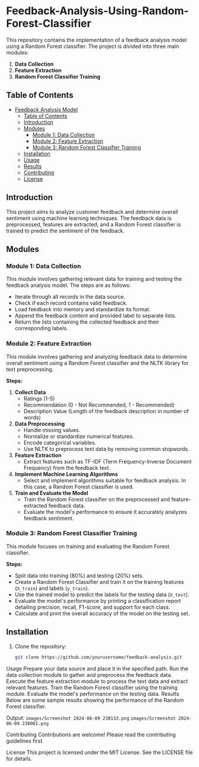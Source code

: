 # Feedback-Analysis-Using-Random-Forest-Classifier

This repository contains the implementation of a feedback analysis model using a Random Forest classifier. The project is divided into three main modules:

1. **Data Collection**
2. **Feature Extraction**
3. **Random Forest Classifier Training**

## Table of Contents

- [Feedback Analysis Model](#feedback-analysis-model)
  - [Table of Contents](#table-of-contents)
  - [Introduction](#introduction)
  - [Modules](#modules)
    - [Module 1: Data Collection](#module-1-data-collection)
    - [Module 2: Feature Extraction](#module-2-feature-extraction)
    - [Module 3: Random Forest Classifier Training](#module-3-random-forest-classifier-training)
  - [Installation](#installation)
  - [Usage](#usage)
  - [Results](#results)
  - [Contributing](#contributing)
  - [License](#license)

## Introduction

This project aims to analyze customer feedback and determine overall sentiment using machine learning techniques. The feedback data is preprocessed, features are extracted, and a Random Forest classifier is trained to predict the sentiment of the feedback.

## Modules

### Module 1: Data Collection

This module involves gathering relevant data for training and testing the feedback analysis model. The steps are as follows:

- Iterate through all records in the data source.
- Check if each record contains valid feedback.
- Load feedback into memory and standardize its format.
- Append the feedback content and provided label to separate lists.
- Return the lists containing the collected feedback and their corresponding labels.

### Module 2: Feature Extraction

This module involves gathering and analyzing feedback data to determine overall sentiment using a Random Forest classifier and the NLTK library for text preprocessing.

**Steps:**

1. **Collect Data**
   - Ratings (1-5)
   - Recommendation (0 - Not Recommended, 1 - Recommended)
   - Description Value (Length of the feedback description in number of words)
2. **Data Preprocessing**
   - Handle missing values.
   - Normalize or standardize numerical features.
   - Encode categorical variables.
   - Use NLTK to preprocess text data by removing common stopwords.
3. **Feature Extraction**
   - Extract features such as TF-IDF (Term Frequency-Inverse Document Frequency) from the feedback text.
4. **Implement Machine Learning Algorithms**
   - Select and implement algorithms suitable for feedback analysis. In this case, a Random Forest classifier is used.
5. **Train and Evaluate the Model**
   - Train the Random Forest classifier on the preprocessed and feature-extracted feedback data.
   - Evaluate the model's performance to ensure it accurately analyzes feedback sentiment.

### Module 3: Random Forest Classifier Training

This module focuses on training and evaluating the Random Forest classifier.

**Steps:**

- Split data into training (80%) and testing (20%) sets.
- Create a Random Forest Classifier and train it on the training features (`X_train`) and labels (`y_train`).
- Use the trained model to predict the labels for the testing data (`X_test`).
- Evaluate the model's performance by printing a classification report detailing precision, recall, F1-score, and support for each class.
- Calculate and print the overall accuracy of the model on the testing set.

## Installation

1. Clone the repository:
   ```bash
   git clone https://github.com/yourusername/feedback-analysis.git

Usage
Prepare your data source and place it in the specified path.
Run the data collection module to gather and preprocess the feedback data.
Execute the feature extraction module to process the text data and extract relevant features.
Train the Random Forest classifier using the training module.
Evaluate the model's performance on the testing data.
Results
Below are some sample results showing the performance of the Random Forest classifier.

Output:
`images/Screenshot 2024-06-09 230133.png`
`images/Screenshot 2024-06-09 230001.png`

Contributing
Contributions are welcome! Please read the contributing guidelines first.

License
This project is licensed under the MIT License. See the LICENSE file for details.
